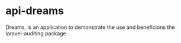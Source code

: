 # api-dreams
Dreams, is an application to demonstrate the use and beneficions the laravel-auditing package
